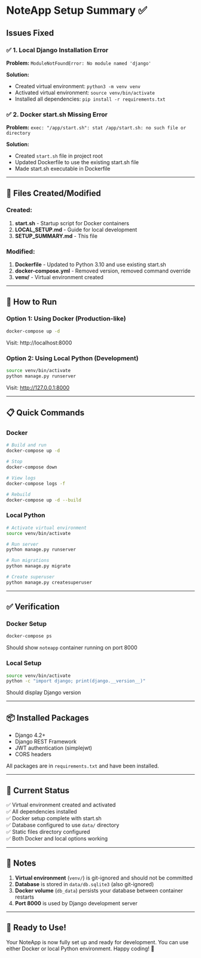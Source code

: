 # NoteApp Setup Summary ✅

## Issues Fixed

### ✅ 1. Local Django Installation Error
**Problem:** `ModuleNotFoundError: No module named 'django'`

**Solution:**
- Created virtual environment: `python3 -m venv venv`
- Activated virtual environment: `source venv/bin/activate`
- Installed all dependencies: `pip install -r requirements.txt`

### ✅ 2. Docker start.sh Missing Error
**Problem:** `exec: "/app/start.sh": stat /app/start.sh: no such file or directory`

**Solution:**
- Created `start.sh` file in project root
- Updated Dockerfile to use the existing start.sh file
- Made start.sh executable in Dockerfile

---

## 📁 Files Created/Modified

### Created:
1. **start.sh** - Startup script for Docker containers
2. **LOCAL_SETUP.md** - Guide for local development
3. **SETUP_SUMMARY.md** - This file

### Modified:
1. **Dockerfile** - Updated to Python 3.10 and use existing start.sh
2. **docker-compose.yml** - Removed version, removed command override
3. **venv/** - Virtual environment created

---

## 🚀 How to Run

### Option 1: Using Docker (Production-like)
```bash
docker-compose up -d
```
Visit: http://localhost:8000

### Option 2: Using Local Python (Development)
```bash
source venv/bin/activate
python manage.py runserver
```
Visit: http://127.0.0.1:8000

---

## 📋 Quick Commands

### Docker
```bash
# Build and run
docker-compose up -d

# Stop
docker-compose down

# View logs
docker-compose logs -f

# Rebuild
docker-compose up -d --build
```

### Local Python
```bash
# Activate virtual environment
source venv/bin/activate

# Run server
python manage.py runserver

# Run migrations
python manage.py migrate

# Create superuser
python manage.py createsuperuser
```

---

## ✅ Verification

### Docker Setup
```bash
docker-compose ps
```
Should show `noteapp` container running on port 8000

### Local Setup
```bash
source venv/bin/activate
python -c "import django; print(django.__version__)"
```
Should display Django version

---

## 📦 Installed Packages

- Django 4.2+
- Django REST Framework
- JWT authentication (simplejwt)
- CORS headers

All packages are in `requirements.txt` and have been installed.

---

## 🎯 Current Status

✅ Virtual environment created and activated  
✅ All dependencies installed  
✅ Docker setup complete with start.sh  
✅ Database configured to use `data/` directory  
✅ Static files directory configured  
✅ Both Docker and local options working  

---

## 📝 Notes

1. **Virtual environment** (`venv/`) is git-ignored and should not be committed
2. **Database** is stored in `data/db.sqlite3` (also git-ignored)
3. **Docker volume** (`db_data`) persists your database between container restarts
4. **Port 8000** is used by Django development server

---

## 🎉 Ready to Use!

Your NoteApp is now fully set up and ready for development. You can use either Docker or local Python environment. Happy coding! 🚀

